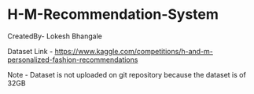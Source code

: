 # H-M-Recommendation-System

CreatedBy-
Lokesh Bhangale

Dataset Link - https://www.kaggle.com/competitions/h-and-m-personalized-fashion-recommendations

Note - Dataset is not uploaded on git repository because the dataset is of 32GB
